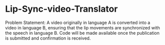 # Lip-Sync-video-Translator

Problem Statement: A video originally in language A is converted into a video in language B, ensuring that the lip movements are synchronized with the speech in language B.
Code will be made available once the publication is submitted and confirmation is received.
